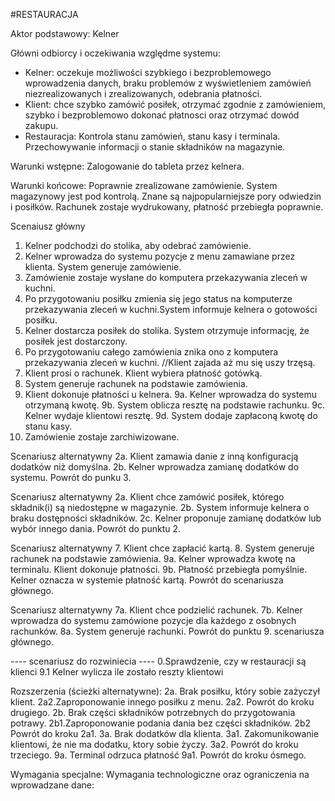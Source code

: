 #RESTAURACJA

Aktor podstawowy: Kelner 

Główni odbiorcy i oczekiwania względme systemu:
- Kelner: oczekuje możliwości szybkiego i bezproblemowego wprowadzenia danych, braku problemów z wyświetleniem zamówień niezrealizowanych i zrealizowanych, odebrania płatności.
- Klient: chce szybko zamówić posiłek, otrzymać zgodnie z zamówieniem, szybko i bezproblemowo dokonać płatnosci oraz otrzymać dowód zakupu.
- Restauracja: Kontrola stanu zamówień, stanu kasy i terminala. Przechowywanie informacji o stanie składników na magazynie.

Warunki wstępne: Zalogowanie do tableta przez kelnera.

Warunki końcowe: Poprawnie zrealizowane zamówienie. System magazynowy jest pod kontrolą. Znane są najpopularniejsze pory odwiedzin i posiłków. Rachunek zostaje wydrukowany, płatność przebiegła poprawnie.

Scenaiusz główny

1. Kelner podchodzi do stolika, aby odebrać zamówienie.
2. Kelner wprowadza do systemu pozycje z menu zamawiane przez klienta. System generuje zamówienie.
3. Zamówienie zostaje wysłane do komputera przekazywania zleceń w kuchni.
4. Po przygotowaniu posiłku zmienia się jego status na komputerze przekazywania zleceń w kuchni.System informuje kelnera o gotowości posiłku.
5. Kelner dostarcza posiłek do stolika. System otrzymuje informację, że posiłek jest dostarczony.
6. Po przygotowaniu całego zamówienia znika ono z komputera przekazywania zleceń w kuchni.
//Klient zajada aż mu się uszy trzęsą.
7. Klient prosi o rachunek. Klient wybiera płatność gotówką.
8. System generuje rachunek na podstawie zamówienia.
9. Klient dokonuje płatności u kelnera. 
9a. Kelner wprowadza do systemu otrzymaną kwotę. 
9b. System oblicza resztę na podstawie rachunku.
9c. Kelner wydaje klientowi resztę.
9d. System dodaje zapłaconą kwotę do stanu kasy.
10. Zamówienie zostaje zarchiwizowane.

Scenariusz alternatywny
2a. Klient zamawia danie z inną konfiguracją dodatków niż domyślna.
2b. Kelner wprowadza zamianę dodatków do systemu.
Powrót do punku 3.

Scenariusz alternatywny
2a. Klient chce zamówić posiłek, którego składnik(i) są niedostępne w magazynie.
2b. System informuje kelnera o braku dostępności składników.
2c. Kelner proponuje zamianę dodatków lub wybór innego dania.
Powrót do punktu 2. 

Scenariusz alternatywny
7. Klient chce zapłacić kartą.
8. System generuje rachunek na podstawie zamówienia.
9a. Kelner wprowadza kwotę na terminalu. Klient dokonuje płatności.
9b. Płatność przebiegła pomyślnie. Kelner oznacza w systemie płatność kartą.
Powrót do scenariusza głównego.

Scenariusz alternatywny
7a. Klient chce podzielić rachunek.
7b. Kelner wprowadza do systemu zamówione pozycje dla każdego z osobnych rachunków.
8a. System generuje rachunki.
Powrót do punktu 9. scenariusza głównego.

---- scenariusz do rozwiniecia ----
0.Sprawdzenie, czy w restauracji są klienci
9.1 Kelner wylicza ile zostało reszty klientowi

Rozszerzenia (ścieżki alternatywne): 
2a. Brak posiłku, który sobie zażyczył klient.
    2a2.Zaproponowanie innego posiłku z menu.
    2a2. Powrót do kroku drugiego.
2b. Brak części składników potrzebnych do przygotowania potrawy.
    2b1.Zaproponowanie podania dania bez części składników.
    2b2 Powrót do kroku 2a1.
3a. Brak dodatków dla klienta.
    3a1. Zakomunikowanie klientowi, że nie ma dodatku, ktory sobie życzy.
    3a2. Powrót do kroku trzeciego.
9a. Terminal odrzuca płatność
    9a1. Powrót do kroku ósmego.
 

Wymagania specjalne:
Wymagania technologiczne oraz ograniczenia na wprowadzane dane:

